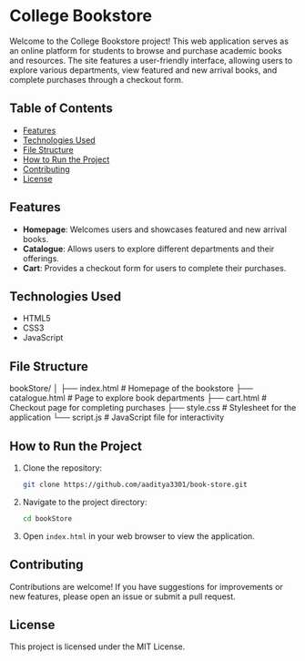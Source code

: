 # College Bookstore

Welcome to the College Bookstore project! This web application serves as an online platform for students to browse and purchase academic books and resources. The site features a user-friendly interface, allowing users to explore various departments, view featured and new arrival books, and complete purchases through a checkout form.

## Table of Contents

- [Features](#features)
- [Technologies Used](#technologies-used)
- [File Structure](#file-structure)
- [How to Run the Project](#how-to-run-the-project)
- [Contributing](#contributing)
- [License](#license)

## Features

- **Homepage**: Welcomes users and showcases featured and new arrival books.
- **Catalogue**: Allows users to explore different departments and their offerings.
- **Cart**: Provides a checkout form for users to complete their purchases.

## Technologies Used

- HTML5
- CSS3
- JavaScript

## File Structure

bookStore/
│
├── index.html # Homepage of the bookstore
├── catalogue.html # Page to explore book departments
├── cart.html # Checkout page for completing purchases
├── style.css # Stylesheet for the application
└── script.js # JavaScript file for interactivity

## How to Run the Project

1. Clone the repository:
   ```bash
   git clone https://github.com/aaditya3301/book-store.git
   ```
2. Navigate to the project directory:
   ```bash
   cd bookStore
   ```
3. Open `index.html` in your web browser to view the application.

## Contributing

Contributions are welcome! If you have suggestions for improvements or new features, please open an issue or submit a pull request.

## License

This project is licensed under the MIT License.